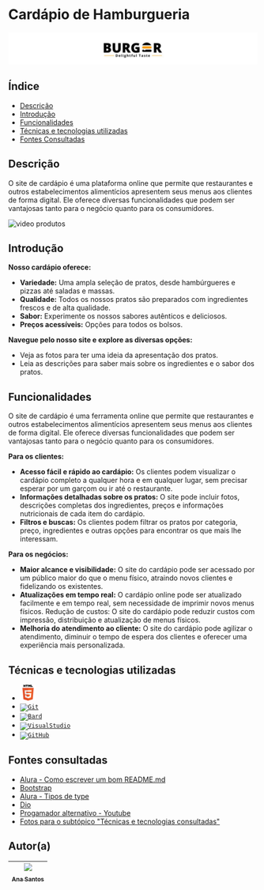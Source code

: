 # Cardápio de Hamburgueria
![logo](img/Image.png)

## Índice 
* [Descrição](#descrição)
* [Introdução](#introdução)
* [Funcionalidades](#funcionalidades)
* [Técnicas e tecnologias utilizadas](#técnicas-e-tecnologias-utilizadas)
* [Fontes Consultadas](#fontes-consultadas)

## Descrição
O site de cardápio é uma plataforma online que permite que restaurantes e outros estabelecimentos alimentícios apresentem seus menus aos clientes de forma digital. Ele oferece diversas funcionalidades que podem ser vantajosas tanto para o negócio quanto para os consumidores.

![video produtos](img/hamburguer-produtos.gif)


## Introdução 
**Nosso cardápio oferece:**
- **Variedade:** Uma ampla seleção de pratos, desde hambúrgueres e pizzas até saladas e massas.
- **Qualidade:** Todos os nossos pratos são preparados com ingredientes frescos e de alta qualidade.
- **Sabor:** Experimente os nossos sabores autênticos e deliciosos.
- **Preços acessíveis:** Opções para todos os bolsos.

**Navegue pelo nosso site e explore as diversas opções:**
- Veja as fotos para ter uma ideia da apresentação dos pratos.
- Leia as descrições para saber mais sobre os ingredientes e o sabor dos pratos.

## Funcionalidades
O site de cardápio é uma ferramenta online que permite que restaurantes e outros estabelecimentos alimentícios apresentem seus menus aos clientes de forma digital. Ele oferece diversas funcionalidades que podem ser vantajosas tanto para o negócio quanto para os consumidores.

**Para os clientes:**
- **Acesso fácil e rápido ao cardápio:** Os clientes podem visualizar o cardápio completo a qualquer hora e em qualquer lugar, sem precisar esperar por um garçom ou ir até o restaurante.
- **Informações detalhadas sobre os pratos:** O site pode incluir fotos, descrições completas dos ingredientes, preços e informações nutricionais de cada item do cardápio.
- **Filtros e buscas:** Os clientes podem filtrar os pratos por categoria, preço, ingredientes e outras opções para encontrar os que mais lhe interessam.

**Para os negócios:**
- **Maior alcance e visibilidade:** O site do cardápio pode ser acessado por um público maior do que o menu físico, atraindo novos clientes e fidelizando os existentes.
- **Atualizações em tempo real:** O cardápio online pode ser atualizado facilmente e em tempo real, sem necessidade de imprimir novos menus físicos.
Redução de custos: O site do cardápio pode reduzir custos com impressão, distribuição e atualização de menus físicos.
- **Melhoria do atendimento ao cliente:** O site do cardápio pode agilizar o atendimento, diminuir o tempo de espera dos clientes e oferecer uma experiência mais personalizada.


## Técnicas e tecnologias utilizadas
* [<code><img height="32" src="https://raw.githubusercontent.com/github/explore/80688e429a7d4ef2fca1e82350fe8e3517d3494d/topics/html/html.png" alt="HTML5"/></code>](https://developer.mozilla.org/pt-BR/docs/Web/HTML)
* [<code><img height="32" src="https://www.malwarebytes.com/wp-content/uploads/sites/2/2023/01/asset_upload_file97293_255583.jpg" alt="Git"/></code>](https://git-scm.com/)
* [<code><img height="32" src="https://blog.netscandigital.com/wp-content/uploads/2023/07/O-que-e-o-Google-Bard.png" alt="Bard"/></code>](https://bard.google.com/chat?hl=pt)
* [<code><img height="32" src="https://img.shields.io/badge/VSCode-0078D4?style=for-the-badge&logo=visual%20studio%20code&logoColor=white" alt="VisualStudio"/></code>](https://code.visualstudio.com/)
* [<code><img height="32" src="https://img.shields.io/badge/GitHub-100000?style=for-the-badge&logo=github&logoColor=white" alt="GitHub"/></code>](https://github.com/)

## Fontes consultadas 
* [Alura - Como escrever um bom README.md](https://www.alura.com.br/artigos/escrever-bom-readme)
* [Bootstrap](https://getbootstrap.com/docs/5.3/forms/checks-radios/#radios)
* [Alura - Tipos de type](https://cursos.alura.com.br/forum/topico-type-do-campo-telefone-104370)
* [Dio](https://www.dio.me/articles/tutorial-criando-um-readme-bonitao-para-o-seu-github)
* [Progamador alternativo - Youtube](https://youtu.be/HJ16WEmOWTw?si=UFvCAtBHbuCc08Hu)
* [Fotos para o subtópico "Técnicas e tecnologias consultadas"](https://github.com/alexandresanlim/Badges4-README.md-Profile)

## Autor(a)
|  [<img loading="lazy" src="https://avatars.githubusercontent.com/u/140712281?v=4" width=115><br><sub>Ana Santos</sub>](https://github.com/AnaLu1za) |  
| :---: |